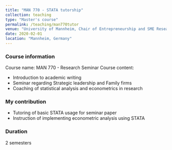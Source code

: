```yaml
---
title: "MAN 770 - STATA tutorship"
collection: teaching
type: "Master's course"
permalink: /teaching/man770tutor
venue: "University of Mannheim, Chair of Entrepreneurship and SME Research"
date: 2020-02-01
location: "Mannheim, Germany"
---
```


### Course information
Course name: MAN 770 - Research Seminar
Course content:
- Introduction to academic writing
- Seminar regarding Strategic leadership and Family firms
- Coaching of statistical analysis and econometrics in research

### My contribution
- Tutoring of basic STATA usage for seminar paper
- Instruction of implementing econometric analysis using STATA

### Duration
2 semesters

